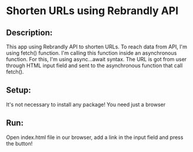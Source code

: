 # Shorten URLs using Rebrandly API

## Description:

This app using Rebrandly API to shorten URLs. To reach data from API, I'm using
fetch() function. I'm calling this function inside an asynchronous function.
For this, I'm using async...await syntax.
The URL is got from user through HTML input field and sent to the asynchronous
function that call fetch().

## Setup: 

It's not necessary to install any package! You need just a browser

## Run:

Open index.html file in our browser, add a link in the input field and press
the button!
